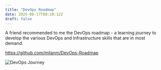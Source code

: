 ```yaml
---
title: "DevOps Roadmap"
date: 2025-06-17T08:10:12Z
draft: false
---
```



A friend recommended to me the DevOps roadmap - a learning journey to develop the various DevOps and Infrastructure skills that are in most demand. 

<https://github.com/milanm/DevOps-Roadmap>

![DevOps Journey](https://github.com/milanm/DevOps-Roadmap/blob/master/DevOps%20Roadmap.png?raw=true)

